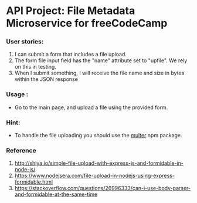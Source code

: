 
# API Project: File Metadata Microservice for freeCodeCamp

###    User stories:
1. I can submit a form that includes a file upload.
2. The form file input field  has the "name" attribute set to "upfile". We rely on this in testing.
3. When I submit something, I will receive the file name and size in bytes within the JSON response

### Usage :
* Go to the main page, and upload a file using the provided form.

### Hint:
* To handle the file uploading you should use the [multer](https://www.npmjs.com/package/multer) npm package.

### Reference
1. http://shiya.io/simple-file-upload-with-express-js-and-formidable-in-node-js/
2. https://www.nodejsera.com/file-upload-in-nodejs-using-express-formidable.html
3. https://stackoverflow.com/questions/26996333/can-i-use-body-parser-and-formidable-at-the-same-time
